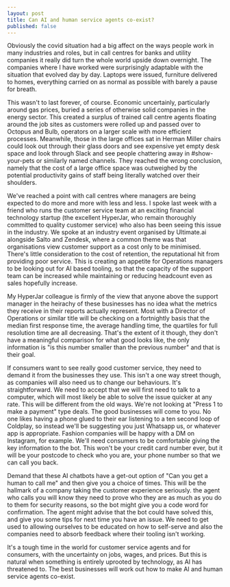 ```yaml
---
layout: post
title: Can AI and human service agents co-exist?
published: false
---
```


Obviously the covid situation had a big affect on the ways people work in many industries and roles, but in call centres for banks and utility companies it really did turn the whole world upside down overnight. The companies where I have worked were surprisingly adaptable with the situation that evolved day by day. Laptops were issued, furniture delivered to homes, everything carried on as normal as possible with barely a pause for breath.

This wasn't to last forever, of course.<!--excerpt-end--> Economic uncertainly, particularly around gas prices, buried a series of otherwise solid companies in the energy sector. This created a surplus of trained call centre agents floating around the job sites as customers were rolled up and passed over to Octopus and Bulb, operators on a larger scale with more efficient processes. Meanwhile, those in the large offices sat in Herman Miller chairs could look out through their glass doors and see expensive yet empty desk space and look through Slack and see people chattering away in #show-your-pets or similarly named channels. They reached the wrong conclusion, namely that the cost of a large office space was outweighed by the potential productivity gains of staff being literally watched over their shoulders.

We've reached a point with call centres where managers are being expected to do more and more with less and less. I spoke last week with a friend who runs the customer service team at an exciting financial technology startup (the excellent HyperJar, who remain thoroughly committed to quality customer service) who also has been seeing this issue in the industry. We spoke at an industry event organised by Ultimate.ai alongside Salto and Zendesk, where a common theme was that organisations view customer support as a cost only to be minimised. There's little consideration to the cost of retention, the reputational hit from providing poor service. This is creating an appetite for Operations managers to be looking out for AI based tooling, so that the capacity of the support team can be increased while maintaining or reducing headcount even as sales hopefully increase.

My HyperJar colleague is firmly of the view that anyone above the support manager in the heirachy of these businesses has no idea what the metrics they receive in their reports actually represent. Most with a Director of Operations or similar title will be checking on a fortnightly basis that the median first response time, the average handling time, the quartiles for full resolution time are all decreasing. That's the extent of it though, they don't have a meaningful comparison for what good looks like, the only information is "is this number smaller than the previous number" and that is their goal.

If consumers want to see really good customer service, they need to demand it from the businesses they use. This isn't a one way street though, as companies will also need us to change our behaviours. It's straightforward. We need to accept that we will first need to talk to a computer, which will most likely be able to solve the issue quicker at any rate. This will be different from the old ways. We're not looking at "Press 1 to make a payment" type deals. The good businesses will come to you. No one likes having a phone glued to their ear listening to a ten second loop of Coldplay, so instead we'll be suggesting you just Whatsapp us, or whatever app is appropriate. Fashion companies will be happy with a DM on Instagram, for example. We'll need consumers to be comfortable giving the key information to the bot. This won't be your credit card number ever, but it will be your postcode to check who you are, your phone number so that we can call you back.

Demand that these AI chatbots have a get-out option of "Can you get a human to call me" and then give you a choice of times. This will be the hallmark of a company taking the customer experience seriously. the agent who calls you will know they need to prove who they are as much as you do to them for security reasons, so the bot might give you a code word for confirmation. The agent might advise that the bot could have solved this, and give you some tips for next time you have an issue. We need to get used to allowing ourselves to be educated on how to self-serve and also the companies need to absorb feedback where their tooling isn't working.

It's a tough time in the world for customer service agents and for consumers, with the uncertainty on jobs, wages, and prices. But this is natural when something is entirely uprooted by technology, as AI has threatened to. The best businesses will work out how to make AI and human service agents co-exist.
